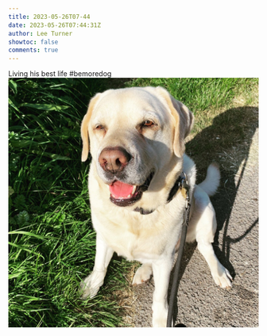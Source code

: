 ```yaml
---
title: 2023-05-26T07-44
date: 2023-05-26T07:44:31Z
author: Lee Turner
showtoc: false
comments: true
---
```


Living his best life #bemoredog ![](/img/x//1662001756883099648-FxCdyMoWYAAFrdd.jpg)

